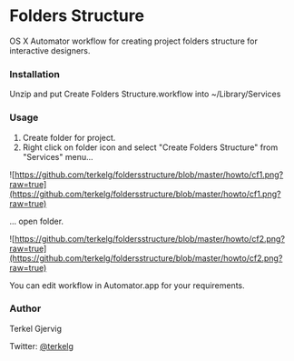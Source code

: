 # Folders Structure
OS X Automator workflow for creating project folders structure for interactive designers.

### Installation
Unzip and put Create Folders Structure.workflow into ~/Library/Services

### Usage
1. Create folder for project.
2. Right click on folder icon and select "Create Folders Structure" from "Services" menu...

![https://github.com/terkelg/foldersstructure/blob/master/howto/cf1.png?raw=true](https://github.com/terkelg/foldersstructure/blob/master/howto/cf1.png?raw=true)

... open folder.

![https://github.com/terkelg/foldersstructure/blob/master/howto/cf2.png?raw=true](https://github.com/terkelg/foldersstructure/blob/master/howto/cf2.png?raw=true)

You can edit workflow in Automator.app for your requirements.

### Author
Terkel Gjervig

Twitter: [@terkelg](https://twitter.com/terkelg)
